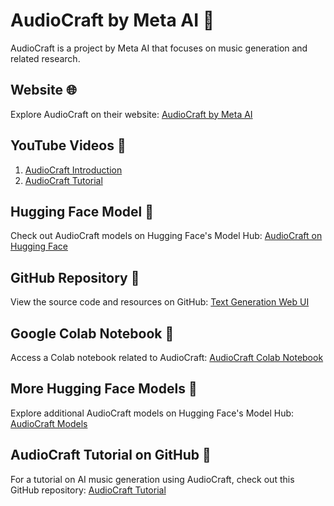 # AudioCraft by Meta AI 🎵

AudioCraft is a project by Meta AI that focuses on music generation and related research.

## Website 🌐

Explore AudioCraft on their website: [AudioCraft by Meta AI](https://audiocraft.metademolab.com/musicgen.html)

## YouTube Videos 🎥

1. [AudioCraft Introduction](https://www.youtube.com/watch?v=F0_PdVEAfds)
2. [AudioCraft Tutorial](https://www.youtube.com/watch?v=v-YpvPkhdO4)

## Hugging Face Model 🤗

Check out AudioCraft models on Hugging Face's Model Hub: [AudioCraft on Hugging Face](https://huggingface.co/spaces/fffiloni/Music-To-Zeroscope)

## GitHub Repository 🐙

View the source code and resources on GitHub: [Text Generation Web UI](https://github.com/oobabooga/text-generation-webui)

## Google Colab Notebook 📔

Access a Colab notebook related to AudioCraft: [AudioCraft Colab Notebook](https://colab.research.google.com/drive/1UhwOMAZLizOLe49xh2xZoP5QiqhySrdP?usp=drive_link#scrollTo=e9OV94JOHDw3)

## More Hugging Face Models 🤗

Explore additional AudioCraft models on Hugging Face's Model Hub: [AudioCraft Models](https://huggingface.co/spaces/facebook/MusicGen)

## AudioCraft Tutorial on GitHub 📝

For a tutorial on AI music generation using AudioCraft, check out this GitHub repository: [AudioCraft Tutorial](https://github.com/FurkanGozukara/Stable-Diffusion/blob/main/Tutorials/AI-Music-Generation-Audiocraft-Tutorial.md)
